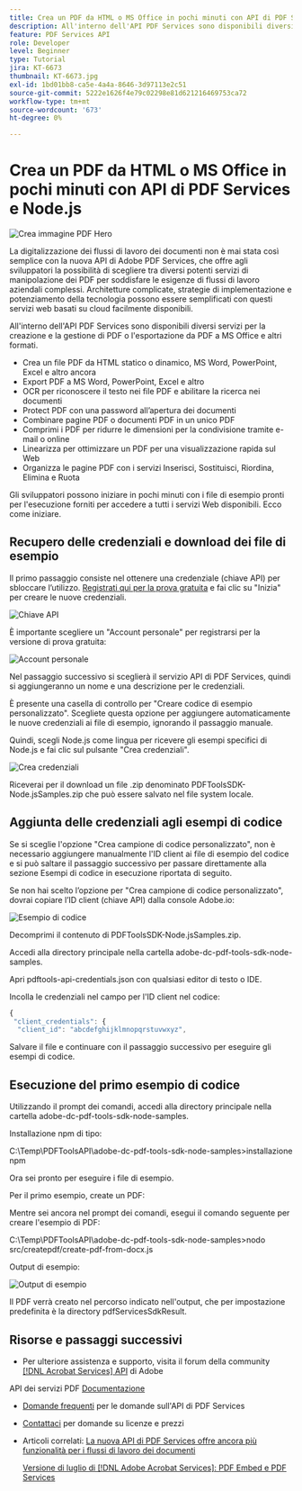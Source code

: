 ```yaml
---
title: Crea un PDF da HTML o MS Office in pochi minuti con API di PDF Services e Node.js
description: All'interno dell'API PDF Services sono disponibili diversi servizi per la creazione e la gestione di PDF o l'esportazione da PDF a MS Office e altri formati
feature: PDF Services API
role: Developer
level: Beginner
type: Tutorial
jira: KT-6673
thumbnail: KT-6673.jpg
exl-id: 1bd01bb8-ca5e-4a4a-8646-3d97113e2c51
source-git-commit: 5222e1626f4e79c02298e81d621216469753ca72
workflow-type: tm+mt
source-wordcount: '673'
ht-degree: 0%

---
```


# Crea un PDF da HTML o MS Office in pochi minuti con API di PDF Services e Node.js

![Crea immagine PDF Hero](assets/createpdffromhtml_hero.jpg)

La digitalizzazione dei flussi di lavoro dei documenti non è mai stata così semplice con la nuova API di Adobe PDF Services, che offre agli sviluppatori la possibilità di scegliere tra diversi potenti servizi di manipolazione dei PDF per soddisfare le esigenze di flussi di lavoro aziendali complessi. Architetture complicate, strategie di implementazione e potenziamento della tecnologia possono essere semplificati con questi servizi web basati su cloud facilmente disponibili.

All&#39;interno dell&#39;API PDF Services sono disponibili diversi servizi per la creazione e la gestione di PDF o l&#39;esportazione da PDF a MS Office e altri formati.

* Crea un file PDF da HTML statico o dinamico, MS Word, PowerPoint, Excel e altro ancora
* Export PDF a MS Word, PowerPoint, Excel e altro
* OCR per riconoscere il testo nei file PDF e abilitare la ricerca nei documenti
* Protect PDF con una password all’apertura dei documenti
* Combinare pagine PDF o documenti PDF in un unico PDF
* Comprimi i PDF per ridurre le dimensioni per la condivisione tramite e-mail o online
* Linearizza per ottimizzare un PDF per una visualizzazione rapida sul Web
* Organizza le pagine PDF con i servizi Inserisci, Sostituisci, Riordina, Elimina e Ruota

Gli sviluppatori possono iniziare in pochi minuti con i file di esempio pronti per l&#39;esecuzione forniti per accedere a tutti i servizi Web disponibili. Ecco come iniziare.

## Recupero delle credenziali e download dei file di esempio

Il primo passaggio consiste nel ottenere una credenziale (chiave API) per sbloccare l’utilizzo. [Registrati qui per la prova gratuita](https://www.adobe.com/go/dcsdks_credentials) e fai clic su &quot;Inizia&quot; per creare le nuove credenziali.

![Chiave API](assets/apikey.png)

È importante scegliere un &quot;Account personale&quot; per registrarsi per la versione di prova gratuita:

![Account personale](assets/personalaccount.png)

Nel passaggio successivo si sceglierà il servizio API di PDF Services, quindi si aggiungeranno un nome e una descrizione per le credenziali.

È presente una casella di controllo per &quot;Creare codice di esempio personalizzato&quot;. Scegliete questa opzione per aggiungere automaticamente le nuove credenziali ai file di esempio, ignorando il passaggio manuale.

Quindi, scegli Node.js come lingua per ricevere gli esempi specifici di Node.js e fai clic sul pulsante &quot;Crea credenziali&quot;.

![Crea credenziali](assets/createcredentials.png)

Riceverai per il download un file .zip denominato PDFToolsSDK-Node.jsSamples.zip che può essere salvato nel file system locale.

## Aggiunta delle credenziali agli esempi di codice

Se si sceglie l&#39;opzione &quot;Crea campione di codice personalizzato&quot;, non è necessario aggiungere manualmente l&#39;ID client ai file di esempio del codice e si può saltare il passaggio successivo per passare direttamente alla sezione Esempi di codice in esecuzione riportata di seguito.

Se non hai scelto l’opzione per &quot;Crea campione di codice personalizzato&quot;, dovrai copiare l’ID client (chiave API) dalla console Adobe.io:

![Esempio di codice](assets/codesample.png)

Decomprimi il contenuto di PDFToolsSDK-Node.jsSamples.zip.

Accedi alla directory principale nella cartella adobe-dc-pdf-tools-sdk-node-samples.

Apri pdftools-api-credentials.json con qualsiasi editor di testo o IDE.

Incolla le credenziali nel campo per l&#39;ID client nel codice:

```javascript
{
 "client_credentials": {
  "client_id": "abcdefghijklmnopqrstuvwxyz",
```

Salvare il file e continuare con il passaggio successivo per eseguire gli esempi di codice.

## Esecuzione del primo esempio di codice

Utilizzando il prompt dei comandi, accedi alla directory principale nella cartella adobe-dc-pdf-tools-sdk-node-samples.

Installazione npm di tipo:

C:\Temp\PDFToolsAPI\adobe-dc-pdf-tools-sdk-node-samples>installazione npm

Ora sei pronto per eseguire i file di esempio.

Per il primo esempio, create un PDF:

Mentre sei ancora nel prompt dei comandi, esegui il comando seguente per creare l&#39;esempio di PDF:

C:\Temp\PDFToolsAPI\adobe-dc-pdf-tools-sdk-node-samples>nodo src/createpdf/create-pdf-from-docx.js

Output di esempio:

![Output di esempio](assets/exampleoutput.png)

Il PDF verrà creato nel percorso indicato nell&#39;output, che per impostazione predefinita è la directory pdfServicesSdkResult.

## Risorse e passaggi successivi

* Per ulteriore assistenza e supporto, visita il forum della community [[!DNL Acrobat Services] API](https://community.adobe.com/t5/document-cloud-sdk/bd-p/Document-Cloud-SDK?page=1&amp;sort=latest_replies&amp;filter=all) di Adobe

API dei servizi PDF [Documentazione](https://www.adobe.com/go/pdftoolsapi_doc)

* [Domande frequenti](https://community.adobe.com/t5/document-cloud-sdk/faq-for-document-services-pdf-tools-api/m-p/10726197) per le domande sull&#39;API di PDF Services

* [Contattaci](https://www.adobe.com/go/pdftoolsapi_requestform) per domande su licenze e prezzi

* Articoli correlati:
  [La nuova API di PDF Services offre ancora più funzionalità per i flussi di lavoro dei documenti](https://community.adobe.com/t5/document-services-apis/new-pdf-tools-api-brings-more-capabilities-for-document-services/m-p/11294170)

  [Versione di luglio di [!DNL Adobe Acrobat Services]: PDF Embed e PDF Services](https://medium.com/adobetech/july-release-of-adobe-document-services-pdf-embed-and-pdf-tools-17211bf7776d)
